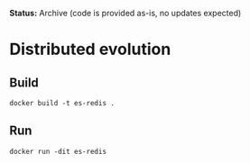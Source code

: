 **Status:** Archive (code is provided as-is, no updates expected)

# Distributed evolution

## Build

`docker build -t es-redis .`

## Run

`docker run -dit es-redis`
